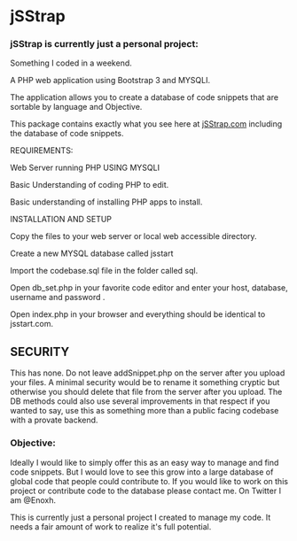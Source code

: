 # jSStrap

<h3>jSStrap is currently just a personal project:</h3>  

<p>Something I coded in a weekend.</p>  
<p>A PHP web application using Bootstrap 3 and MYSQLI.</p>    
<p>The application allows you to create a database of code snippets that are sortable by language and Objective.</p>    
<p>This package contains exactly what you see here at <a href="http://jsstrap.com">jSStrap.com</a> including the  database of code snippets.</p>    
<p>REQUIREMENTS:</p>    
<p>Web Server running PHP USING MYSQLI</p>    
<p>Basic Understanding of coding PHP to edit.</p>    
<p>Basic understanding of installing PHP apps to install.</p> 
<p></p>
<p>INSTALLATION AND SETUP</p>    
<p>Copy the files to your web server or local web accessible directory.</p>    
<p>Create a new MYSQL database called jsstart</p>    
<p>Import the codebase.sql file in the folder called sql.</p>    
<p>Open db_set.php in your favorite code editor and enter your host, database, username and password .</p>    
<p>Open index.php in your browser and everything should be identical to jsstart.com.</p>  

<h2>SECURITY</h2>

 <p>This has none. Do not leave addSnippet.php on the server after you upload your files. A minimal security would be to rename it something cryptic but otherwise you should delete that file from the server after you upload. The DB methods could also use several improvements in that respect if you wanted to say, use this as something more than a public facing codebase with a provate backend.</p>
 <p></p>
  <p><h3>Objective:</h3> Ideally I would like to simply offer this as an easy way to manage and find code snippets. But I would love to see this grow into a large database of global code that people could contribute to. If you would like to work on this project or contribute code to the database please contact me. On Twitter I am @Enoxh. </p> 
  <p></p>
<p>This is currently just a personal project I created to manage my code. It needs a fair amount of work to realize it's full potential.</p>
